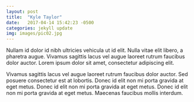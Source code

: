 ```yaml
---
layout: post
title:  "Kyle Taylor"
date:   2017-04-14 15:42:23 -0500
categories: jekyll update
img: images/pic02.jpg
---
```

Nullam id dolor id nibh ultricies vehicula ut id elit. Nulla vitae elit libero, a pharetra augue. Vivamus sagittis lacus vel augue laoreet rutrum faucibus dolor auctor. Lorem ipsum dolor sit amet, consectetur adipiscing elit.

Vivamus sagittis lacus vel augue laoreet rutrum faucibus dolor auctor. Sed posuere consectetur est at lobortis. Donec id elit non mi porta gravida at eget metus. Donec id elit non mi porta gravida at eget metus. Donec id elit non mi porta gravida at eget metus. Maecenas faucibus mollis interdum.
